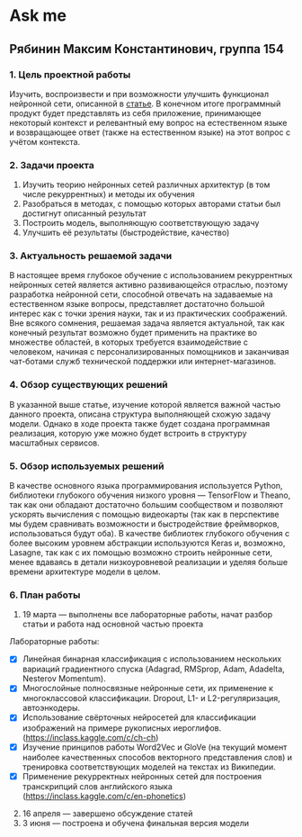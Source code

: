 # Ask me
## Рябинин Максим Константинович, группа 154

### 1. Цель проектной работы
  
  Изучить, воспроизвести и при возможности улучшить функционал нейронной сети, описанной в [статье](https://arxiv.org/pdf/1506.07285.pdf). В конечном итоге программный продукт будет представлять из себя приложение, принимающее некоторый контекст и релевантный ему вопрос на естественном языке и возвращающее ответ (также на естественном языке) на этот вопрос с учётом контекста.
  
### 2. Задачи проекта
  
  1. Изучить теорию нейронных сетей различных архитектур (в том числе рекуррентных) и методы их обучения
  2. Разобраться в методах, с помощью которых авторами статьи был достигнут описанный результат
  3. Построить модель, выполняющую соответствующую задачу
  4. Улучшить её результаты (быстродействие, качество)

### 3. Актуальность решаемой задачи

  В настоящее время глубокое обучение с использованием рекуррентных нейронных сетей является активно развивающейся отраслью, поэтому разработка нейронной сети, способной отвечать на задаваемые на естественном языке вопросы, представляет достаточно большой интерес как с точки зрения науки, так и из практических соображений. Вне всякого сомнения, решаемая задача является актуальной, так как конечный результат возможно будет применить на практике во множестве областей, в которых требуется взаимодействие с человеком, начиная с персонализированных помощников и заканчивая чат-ботами служб технической поддержки или интернет-магазинов.
  
### 4. Обзор существующих решений
  
  В указанной выше статье, изучение которой является важной частью данного проекта, описана структура выполняющей схожую задачу модели. Однако в ходе проекта также будет создана программная реализация, которую уже можно будет встроить в структуру масштабных сервисов.

### 5. Обзор используемых решений
  
  В качестве основного языка программирования используется Python, библиотеки глубокого обучения низкого уровня — TensorFlow и Theano, так как они обладают достаточно большим сообществом и позволяют ускорять вычисления с помощью видеокарты (так как в перспективе мы будем сравнивать возможности и быстродействие фреймворков, использоваться будут оба). В качестве библиотек глубокого обучения с более высоким уровнем абстракции используются Keras и, возможно, Lasagne, так как с их помощью возможно строить нейронные сети, менее вдаваясь в детали низкоуровневой реализации и уделяя больше времени архитектуре модели в целом.

### 6. План работы
  1. 19 марта — выполнены все лабораторные работы, начат разбор статьи и работа над основной частью проекта
  
  Лабораторные работы:
  - [x] Линейная бинарная классификация с использованием нескольких вариаций градиентного спуска (Adagrad, RMSprop, Adam, Adadelta, Nesterov Momentum).
  - [x] Многослойные полносвязные нейронные сети, их применение к многоклассовой классификации. Dropout, L1- и L2-регуляризация, автоэнкодеры.
  - [x] Использование свёрточных нейросетей для классификации изображений на примере рукописных иероглифов. (https://inclass.kaggle.com/c/ch-ch)
  - [x] Изучение принципов работы Word2Vec и GloVe (на текущий момент наиболее качественных способов векторного представления слов) и тренировка соответствующих моделей на текстах из Википедии.
  - [x] Применение рекурректных нейронных сетей для построения транскрипций слов английского языка (https://inclass.kaggle.com/c/en-phonetics)
  2. 16 апреля — завершено обсуждение статей
  3. 3 июня — построена и обучена финальная версия модели
  
